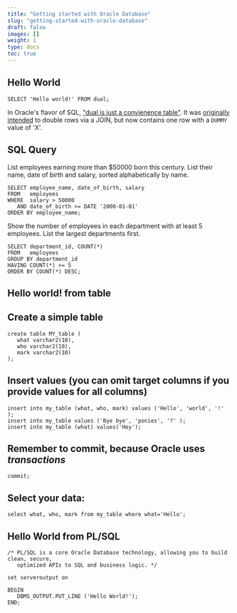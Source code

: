 ```yaml
---
title: "Getting started with Oracle Database"
slug: "getting-started-with-oracle-database"
draft: false
images: []
weight: 1
type: docs
toc: true
---
```


## Hello World
    SELECT 'Hello world!' FROM dual;
 
 In Oracle's flavor of SQL, ["dual is just a convienence table"](https://asktom.oracle.com/pls/asktom/f?p=100:11:::::P11_QUESTION_ID:1562813956388). It was [originally intended](https://en.wikipedia.org/wiki/DUAL_table#History) to double rows via a JOIN, but now contains one row with a `DUMMY` value of 'X'.

## SQL Query
List employees earning more than $50000 born this century. List their name, date of birth and salary, sorted alphabetically by name.

    SELECT employee_name, date_of_birth, salary
    FROM   employees
    WHERE  salary > 50000
       AND date_of_birth >= DATE '2000-01-01'
    ORDER BY employee_name;

Show the number of employees in each department with at least 5 employees. List the largest departments first.

    SELECT department_id, COUNT(*)
    FROM   employees
    GROUP BY department_id
    HAVING COUNT(*) >= 5
    ORDER BY COUNT(*) DESC;


## Hello world! from table
Create a simple table
-

    create table MY_table (
       what varchar2(10), 
       who varchar2(10), 
       mark varchar2(10)
    );

Insert values (you can omit target columns if you provide values for all columns)
-

    insert into my_table (what, who, mark) values ('Hello', 'world', '!' );
    insert into my_table values ('Bye bye', 'ponies', '?' );
    insert into my_table (what) values('Hey');

Remember to commit, because Oracle uses *transactions*
-

    commit;

Select your data:
-

    select what, who, mark from my_table where what='Hello';




## Hello World from PL/SQL
    /* PL/SQL is a core Oracle Database technology, allowing you to build clean, secure, 
       optimized APIs to SQL and business logic. */
    
    set serveroutput on 

    BEGIN
       DBMS_OUTPUT.PUT_LINE ('Hello World!');
    END;

